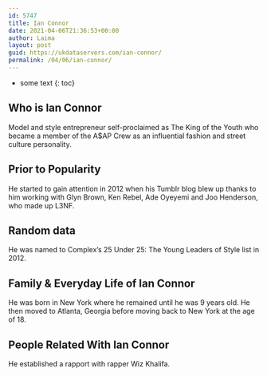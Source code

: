 ```yaml
---
id: 5747
title: Ian Connor
date: 2021-04-06T21:36:53+00:00
author: Laima
layout: post
guid: https://ukdataservers.com/ian-connor/
permalink: /04/06/ian-connor/
---
```


* some text
{: toc}


## Who is Ian Connor
                  
                  
                  
Model and style entrepreneur self-proclaimed as The King of the Youth who became a member of the A$AP Crew as an influential fashion and street culture personality.
                  
              
            
              
            
                
                
                
## Prior to Popularity
                  
                  
                  
He started to gain attention in 2012 when his Tumblr blog blew up thanks to him working with Glyn Brown, Ken Rebel, Ade Oyeyemi and Joo Henderson, who made up L3NF.
                  
              
            
              
            
                
                
                
## Random data
                  
                  
                  
He was named to Complex&#8217;s 25 Under 25: The Young Leaders of Style list in 2012.
                  
              
            
              
            
                
                
                
## Family & Everyday Life of Ian Connor
                  
                  
                  
He was born in New York where he remained until he was 9 years old. He then moved to Atlanta, Georgia before moving back to New York at the age of 18.
                  
              
            
              
            
                
                
                
## People Related With Ian Connor
                  
                  
                  
He established a rapport with rapper Wiz Khalifa.
                  
              
            
              
            
                
              
            
              
              
            
            
              
            
          
          
          